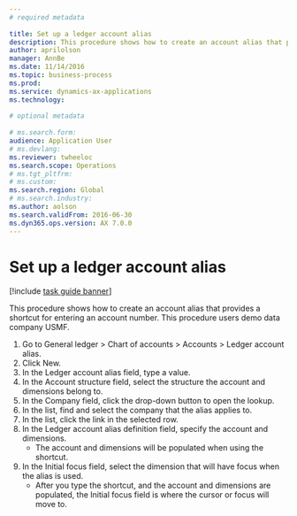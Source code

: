 ```yaml
--- 
# required metadata 
 
title: Set up a ledger account alias
description: This procedure shows how to create an account alias that provides a shortcut for entering an account number. 
author: aprilolson
manager: AnnBe 
ms.date: 11/14/2016
ms.topic: business-process 
ms.prod:  
ms.service: dynamics-ax-applications 
ms.technology:  
 
# optional metadata 
 
# ms.search.form:   
audience: Application User 
# ms.devlang:  
ms.reviewer: twheeloc
ms.search.scope: Operations 
# ms.tgt_pltfrm:  
# ms.custom:  
ms.search.region: Global
# ms.search.industry: 
ms.author: aolson
ms.search.validFrom: 2016-06-30 
ms.dyn365.ops.version: AX 7.0.0 
---
```

# Set up a ledger account alias

[!include [task guide banner](../../includes/task-guide-banner.md)]

This procedure shows how to create an account alias that provides a shortcut for entering an account number. This procedure users demo data company USMF.

1. Go to General ledger > Chart of accounts > Accounts > Ledger account alias.
2. Click New.
3. In the Ledger account alias field, type a value.
4. In the Account structure field, select the structure the account and dimensions belong to.
5. In the Company field, click the drop-down button to open the lookup.
6. In the list, find and select the company that the alias applies to.
7. In the list, click the link in the selected row.
8. In the Ledger account alias definition field, specify the account and dimensions.
    * The account and dimensions will be populated when using the shortcut.  
9. In the Initial focus field, select the dimension that will have focus when the alias is used.
    * After you type the shortcut, and the account and dimensions are populated, the Initial focus field is where the cursor or focus will move to.  

